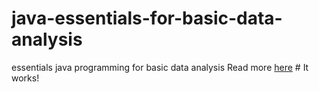 # java-essentials-for-basic-data-analysis
essentials java programming for basic data analysis
Read more [here](./README_2.md) # It works!
